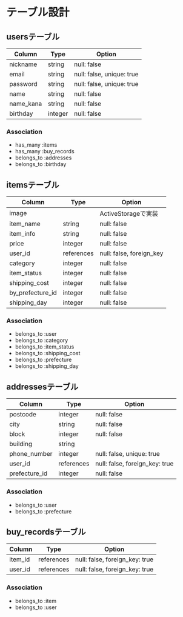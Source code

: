 # テーブル設計

## usersテーブル
| Column    | Type    | Option                    |
| --------- | ------- | ------------------------- |
| nickname  | string  | null: false               |
| email     | string  | null: false, unique: true |
| password  | string  | null: false, unique: true |
| name      | string  | null: false               |
| name_kana | string  | null: false               |
| birthday  | integer | null: false               |

### Association
- has_many :items
- has_many :buy_records
- belongs_to :addresses
- belongs_to :birthday


## itemsテーブル
| Column           | Type       | Option                   |
| ---------------- | ---------- | ------------------------ |
| image            |            | ActiveStorageで実装      |
| item_name        | string     | null: false              |
| item_info        | string     | null: false              |
| price            | integer    | null: false              |
| user_id          | references | null: false, foreign_key | 
| category         | integer    | null: false              |
| item_status      | integer    | null: false              |
| shipping_cost    | integer    | null: false              |
| by_prefecture_id | integer    | null: false              |
| shipping_day     | integer    | null: false              |

### Association
- belongs_to :user
- belongs_to :category
- belongs_to :item_status
- belongs_to :shipping_cost
- belongs_to :prefecture
- belongs_to :shipping_day


## addressesテーブル
| Column        | Type       | Option                        |
| ------------- | ---------- | ----------------------------- |
| postcode      | integer    | null: false                   |
| city          | string     | null: false                   |
| block         | integer    | null: false                   |
| building      | string     |                               |
| phone_number  | integer    | null: false, unique: true     |
| user_id       | references | null: false, foreign_key: true|
| prefecture_id | integer    | null: false                   |

### Association
- belongs_to :user
- belongs_to :prefecture


## buy_recordsテーブル
| Column  | Type       | Option                         |
|-------- | ---------- | ------------------------------ |
| item_id | references | null: false, foreign_key: true |
| user_id | references | null: false, foreign_key: true |

### Association
- belongs_to :item
- belongs_to :user